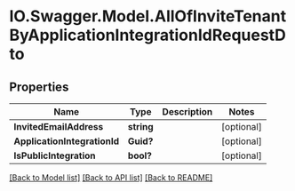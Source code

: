 # IO.Swagger.Model.AllOfInviteTenantByApplicationIntegrationIdRequestDto
## Properties

Name | Type | Description | Notes
------------ | ------------- | ------------- | -------------
**InvitedEmailAddress** | **string** |  | [optional] 
**ApplicationIntegrationId** | **Guid?** |  | [optional] 
**IsPublicIntegration** | **bool?** |  | [optional] 

[[Back to Model list]](../README.md#documentation-for-models) [[Back to API list]](../README.md#documentation-for-api-endpoints) [[Back to README]](../README.md)

